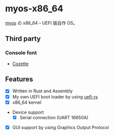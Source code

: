 # myos-x86_64

[myos](https://github.com/Zakki0925224/myos) の x86_64・UEFI 版自作 OS。

## Third party

### Console font

-   [Cozette](https://github.com/slavfox/Cozette)

## Features

-   [x] Written in Rust and Assembly
-   [x] My own UEFI boot loader by using [uefi-rs](https://github.com/rust-osdev/uefi-rs)
-   [x] x86_64 kernel
-   Device support
    -   [x] Serial connection (UART 16650A)
-   [x] GUI support by using Graphics Output Protocol
